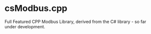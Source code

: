 # csModbus.cpp
Full Featured CPP Modbus Library, derived from the C# library - so far under development.
